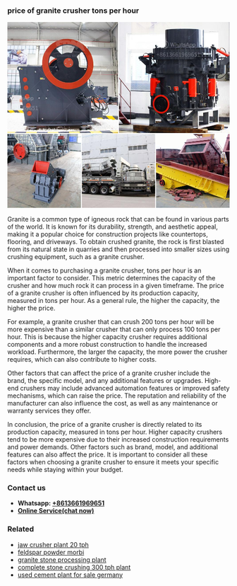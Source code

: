 <h3>price of granite crusher tons per hour</h3><img src='1706767019.jpg' alt=''><p>Granite is a common type of igneous rock that can be found in various parts of the world. It is known for its durability, strength, and aesthetic appeal, making it a popular choice for construction projects like countertops, flooring, and driveways. To obtain crushed granite, the rock is first blasted from its natural state in quarries and then processed into smaller sizes using crushing equipment, such as a granite crusher.</p><p>When it comes to purchasing a granite crusher, tons per hour is an important factor to consider. This metric determines the capacity of the crusher and how much rock it can process in a given timeframe. The price of a granite crusher is often influenced by its production capacity, measured in tons per hour. As a general rule, the higher the capacity, the higher the price.</p><p>For example, a granite crusher that can crush 200 tons per hour will be more expensive than a similar crusher that can only process 100 tons per hour. This is because the higher capacity crusher requires additional components and a more robust construction to handle the increased workload. Furthermore, the larger the capacity, the more power the crusher requires, which can also contribute to higher costs.</p><p>Other factors that can affect the price of a granite crusher include the brand, the specific model, and any additional features or upgrades. High-end crushers may include advanced automation features or improved safety mechanisms, which can raise the price. The reputation and reliability of the manufacturer can also influence the cost, as well as any maintenance or warranty services they offer.</p><p>In conclusion, the price of a granite crusher is directly related to its production capacity, measured in tons per hour. Higher capacity crushers tend to be more expensive due to their increased construction requirements and power demands. Other factors such as brand, model, and additional features can also affect the price. It is important to consider all these factors when choosing a granite crusher to ensure it meets your specific needs while staying within your budget.</p><h3>Contact us</h3><ul><li><strong>Whatsapp:&nbsp;<a href="https://wa.me/8613661969651">+8613661969651</a></strong></li><li><a href="https://swt.shibang-china.com/?git&amp;zhl&amp;price of granite crusher tons per hour"><strong>Online Service(chat now)</strong></a></li></ul><h3>Related</h3><ul><li><a href='jaw crusher plant 20 tph.md'>jaw crusher plant 20 tph</a></li><li><a href='feldspar powder morbi.md'>feldspar powder morbi</a></li><li><a href='granite stone processing plant.md'>granite stone processing plant</a></li><li><a href='complete stone crushing 300 tph plant.md'>complete stone crushing 300 tph plant</a></li><li><a href='used cement plant for sale germany.md'>used cement plant for sale germany</a></li></ul>